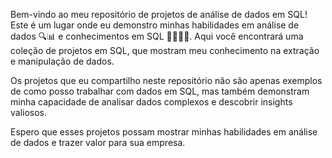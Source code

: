 

Bem-vindo ao meu repositório de projetos de análise de dados em SQL! Este é um lugar onde eu demonstro minhas habilidades em análise de dados 🔍📊 e conhecimentos em SQL 👨‍💻👩‍💻. Aqui você encontrará uma coleção de projetos em SQL, que mostram meu conhecimento na extração e manipulação de dados.

Os projetos que eu compartilho neste repositório não são apenas exemplos de como posso trabalhar com dados em SQL, mas também demonstram minha capacidade de analisar dados complexos e descobrir insights valiosos.

Espero que esses projetos possam mostrar minhas habilidades em análise de dados e trazer valor para sua empresa.
